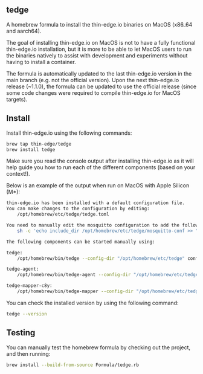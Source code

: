 ## tedge

A homebrew formula to install the thin-edge.io binaries on MacOS (x86_64 and aarch64).

The goal of installing thin-edge.io on MacOS is not to have a fully functional thin-edge.io installation, but it is more to be able to let MacOS users to run the binaries natively to assist with development and experiments without having to install a container.

The formula is automatically updated to the last thin-edge.io version in the main branch (e.g. not the official version). Upon the next thin-edge.io release (~1.1.0), the formula can be updated to use the official release (since some code changes were required to compile thin-edge.io for MacOS targets).

## Install

Install thin-edge.io using the following commands:

```sh
brew tap thin-edge/tedge
brew install tedge
```

Make sure you read the console output after installing thin-edge.io as it will help guide you how to run each of the different components (based on your context!).

Below is an example of the output when run on MacOS with Apple Silicon (M*):

```sh
thin-edge.io has been installed with a default configuration file.
You can make changes to the configuration by editing:
    /opt/homebrew/etc/tedge/tedge.toml

You need to manually edit the mosquitto configuration to add the following line:
    sh -c 'echo include_dir /opt/homebrew/etc/tedge/mosquitto-conf >> "/opt/homebrew/etc/mosquitto/mosquitto.conf"'

The following components can be started manually using:

tedge:
    /opt/homebrew/bin/tedge --config-dir "/opt/homebrew/etc/tedge" config set c8y.url "example.c8y.io"

tedge-agent:
    /opt/homebrew/bin/tedge-agent --config-dir "/opt/homebrew/etc/tedge"

tedge-mapper-c8y:
    /opt/homebrew/bin/tedge-mapper --config-dir "/opt/homebrew/etc/tedge" c8y
```

You can check the installed version by using the following command:

```sh
tedge --version
```

## Testing

You can manually test the homebrew formula by checking out the project, and then running:

```sh
brew install --build-from-source Formula/tedge.rb
```
